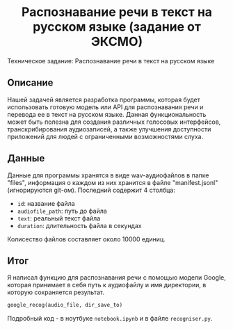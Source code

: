 # <center> Распознавание речи в текст на русском языке (задание от ЭКСМО)

Техническое задание: Распознавание речи в текст на русском языке

## **Описание**

Нашей задачей является разработка программы, которая будет использовать готовую модель или API для распознавания речи и перевода ее в текст на русском языке. Данная функциональность может быть полезна для создания различных голосовых интерфейсов, транскрибирования аудиозаписей, а также улучшения доступности приложений для людей с ограниченными возможностями слуха.

## **Данные**

Данные для программы хранятся в виде wav-аудиофайлов в папке "files", информация о каждом из них хранится в файле "manifest.jsonl" (игнорируются git-ом). Последний содержит 4 столбца: 

- `id`: название файла
- `audiofile_path`: путь до файла
- `text`: реальный текст файла
- `duration`: длительность файла в секундах

Колисество файлов составляет около 10000 единиц. 

## **Итог**

Я написал функцию для распознавания речи с помощью модели Google, которая принимает в себя путь к аудиофайлу и имя директории, в которую сохраняется результат. 

```python
google_recog(audio_file, dir_save_to)
```

Подробный код - в ноутбуке `notebook.ipynb` и в файле `recogniser.py`.